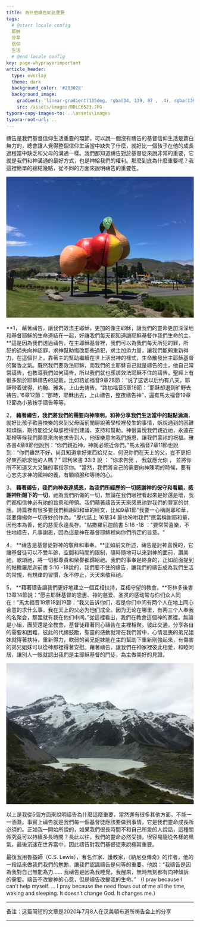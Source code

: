 ```yaml
---
title: 為什麼禱告如此重要
tags: 
  # @start locale config
  耶稣
  分享
  信仰
  生活
  # @end locale config
key: page-whyprayerimportant
article_header:
  type: overlay
  theme: dark
  background_color: '#203028'
  background_image:
    gradient: 'linear-gradient(135deg, rgba(34, 139, 87 , .4), rgba(139, 34, 139, .4))'
    src: /assets/images/BDLC6523.JPG
typora-copy-images-to: ..\assets\images
typora-root-url: ..
---
```




禱告是我們基督信仰生活重要的環節，可以說一個沒有禱告的基督信仰生活是蒼白無力的，總會讓人覺得整個信仰生活當中缺失了什麼，就好比一個孩子在他的成長過程當中缺乏和父母的溝通一樣。我們都知道禱告對於基督徒來說非常的重要，它就是我們和神溝通的最好方式，也是神給我們的權利。那麼到底為什麼重要呢？我這裡簡單的總結幾點，從不同的方面來說明禱告的重要性。

<!--more-->

![IMG_1446[1]](/assets/images/IMG_1446[1].JPG)

**1， 藉著禱告，讓我們效法主耶穌，更加的像主耶穌，讓我們的靈命更加深深地和基督耶穌的生命連結在一起，好讓我們每天都知道讓耶穌基督作我們生命的主。**這是因為我們透過禱告，在主耶穌基督裡，我們可以為我們每天所犯的罪，所犯的過失向神認罪，求神幫助悔改那些過犯，求主加添力量，讓我們能夠重新得力，在這個世上，靠著主的幫助繼續在世上活出神的樣式，生命散發出主耶穌基督的馨香之氣。既然我們要效法耶穌，而我們的主耶穌自己就是禱告的主，他自己常常禱告，也教導我們如何禱告，所以我們就也應該效法耶穌不住的禱告。聖經上有很多關於耶穌禱告的記載，比如路加福音9章28節：“说了这话以后约有八天，耶稣带着彼得、约翰、雅各，上山去祷告。“路加福音5章16節：“耶稣却退到旷野去祷告。”6章12節：“那時，耶穌出去，上山禱告，整夜禱告神”，還有馬太福音19章13節為小孩按手禱告等等。

2， **藉著禱告，我們將我們的需要向神陳明，和神分享我們生活當中的點點滴滴**，就好比孩子歡喜快樂的來到父母面前閒聊說著學校裡發生的事情，訴說遇到的困難和煩惱，期待能從父母那裡得到建議、支持和幫助。神很喜悅我們親近祂，永遠在那裡等候我們願意來向他求告到人，他很樂意向我們施恩，讓我們蒙祂的祝福。雅各書4章8節他說到：“你們親近神，神就必親近你們。”馬太福音7章11節也說到：“你們雖然不好，尚且知道拿好東西給兒女，何況你們在天上的父，豈不更把好東西給求他的人嗎？” 耶利米書 33:3 說 ： "你求告我 ， 我就應允你 ， 並將你所不知道又大又難的事指示你。"當然，我們將自己的需要向神陳明的時候，要有心志先求神的國神的義，有顆順服和等待的心。

3， **藉著禱告，我們向神表達感恩，為我們所經歷的一切感謝神的保守和看顧，感謝神所賜下的一切**，祂為我們所做的一切，無論在我們眼裡看起來是好還是壞，我們都相信神必有祂的旨意和帶領。我們藉著禱告天天來感恩祂對我們的豐富的供應。詩篇裡有很多要我們稱謝耶和華的經文，比如9章1節"我要一心稱謝耶和華，我要傳揚你一切奇妙的作為。"歷代誌上 16章34 節也吩咐我們"應當稱謝耶和華，因他本為善，他的慈愛永遠長存。"帖撒羅尼迦前書 5:16 -18 ："要常常喜樂，不住地禱告，凡事謝恩，因為這是神在基督耶穌裡向你們所定的旨意。"

4， **禱告是基督徒對神的敬拜和事奉。**正如前文所述，禱告是討神喜悅的，它讓基督徒可以不受年齡，空間和時間的限制，隨時隨地可以來到神的面前，讚美祂，歌頌祂，將一切都尊貴和榮譽都歸給祂。我們的事奉是終身的，正如前面提到的帖撒羅尼迦前書 5:16 -18說的，我們要不住的禱告，讓我們的禱告成為我們生活的常規，有規律的習慣，永不停止，天天來敬拜祂。

5， **藉著禱告讓我們更好地建立一個互相扶持，互相守望的教會。**哥林多後書13章14節說：“愿主耶稣基督的恩惠、神的慈爱、圣灵的感动常与你们众人同在！”馬太福音18章18到19節：“我又告诉你们，若是你们中间有两个人在地上同心合意的求什么事，我在天上的父必为他们成全。因为无论在哪里，有两三个人奉我的名聚会，那里就有我在他们中间。”從這裡看出，我們在教會這個神的家裡，無論是小組，團契還是全教會，基督徒藉著同心禱告在主裡相聚，彼此交通，分享各自的需要和困難，彼此的代禱鼓勵，聖靈的感動就常在我們當中，心情沮喪的弟兄姐妹就得著扶持，重新得力，軟弱的弟兄姐妹能在主的幫助下重新剛強起來，有傷害的弟兄姐妹可以從神那裡得著安慰。藉著禱告，讓我們在神家裡彼此相愛，和睦同居，讓別人一眼就認出我們是主耶穌基督的門徒，為主做美好的見證。

![IMG_1311[1]](/assets/images/IMG_1311[1].JPG)

以上是我從5個方面來說明禱告為什麼這麼重要，當然還有很多其他方面，不能一一涵蓋。事實上禱告就是我們每一個基督徒應該要做到事情，它是我們靈命成長所必須的。正如我一開始所說的，如果我們很長時間不和自己所愛的人說話，這種關係究竟可以持續多長時間？長此以往，我們的靈命必然受損，很容易隨從各樣的風氣，最後沉迷在世界當中。因此禱告對我們基督徒來說極其重要。

最後我用魯益師（C.S. Lewis），著名作家、護教家，《納尼亞傳奇》的作者，他的一段話來做我們我們的勉勵，讓我們認識禱告是何等的重要。他說：“我禱告是因為我對自己無能為力…… 我禱告是因為我睡覺，我醒來，無時無刻都有向神傾訴的需要。禱告不改變神的心意，但是禱告改變我的生命。” （I pray because I can’t help myself. ... I pray because the need flows out of me all the time, waking and sleeping. It doesn’t change God. It changes me.）

---

备注：这篇简短的文章是2020年7月8人在汉美頓布道所祷告会上的分享

---

